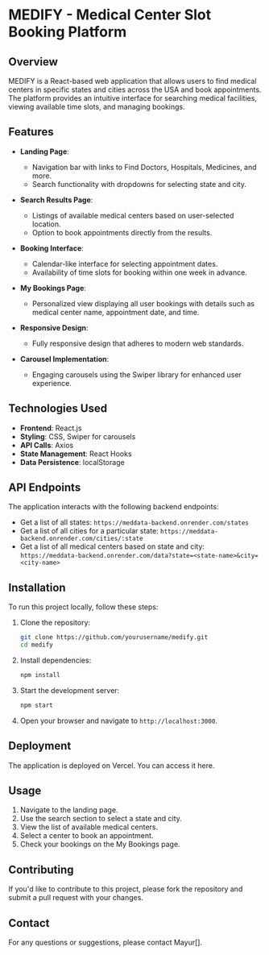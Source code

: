 # MEDIFY - Medical Center Slot Booking Platform

## Overview

MEDIFY is a React-based web application that allows users to find medical centers in specific states and cities across the USA and book appointments. The platform provides an intuitive interface for searching medical facilities, viewing available time slots, and managing bookings.

## Features

- **Landing Page**:

  - Navigation bar with links to Find Doctors, Hospitals, Medicines, and more.
  - Search functionality with dropdowns for selecting state and city.

- **Search Results Page**:

  - Listings of available medical centers based on user-selected location.
  - Option to book appointments directly from the results.

- **Booking Interface**:

  - Calendar-like interface for selecting appointment dates.
  - Availability of time slots for booking within one week in advance.

- **My Bookings Page**:

  - Personalized view displaying all user bookings with details such as medical center name, appointment date, and time.

- **Responsive Design**:

  - Fully responsive design that adheres to modern web standards.

- **Carousel Implementation**:
  - Engaging carousels using the Swiper library for enhanced user experience.

## Technologies Used

- **Frontend**: React.js
- **Styling**: CSS, Swiper for carousels
- **API Calls**: Axios
- **State Management**: React Hooks
- **Data Persistence**: localStorage

## API Endpoints

The application interacts with the following backend endpoints:

- Get a list of all states: `https://meddata-backend.onrender.com/states`
- Get a list of all cities for a particular state: `https://meddata-backend.onrender.com/cities/:state`
- Get a list of all medical centers based on state and city: `https://meddata-backend.onrender.com/data?state=<state-name>&city=<city-name>`

## Installation

To run this project locally, follow these steps:

1. Clone the repository:

   ```bash
   git clone https://github.com/yourusername/medify.git
   cd medify
   ```

2. Install dependencies:

   ```bash
   npm install
   ```

3. Start the development server:

   ```bash
   npm start
   ```

4. Open your browser and navigate to `http://localhost:3000`.

## Deployment

The application is deployed on Vercel. You can access it here.

## Usage

1. Navigate to the landing page.
2. Use the search section to select a state and city.
3. View the list of available medical centers.
4. Select a center to book an appointment.
5. Check your bookings on the My Bookings page.

## Contributing

If you'd like to contribute to this project, please fork the repository and submit a pull request with your changes.

## Contact

For any questions or suggestions, please contact Mayur[].
